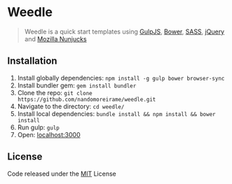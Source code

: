 # Weedle

> Weedle is a quick start templates using [GulpJS](http://gulpjs.com/), [Bower](https://bower.io/), [SASS](http://sass-lang.com/), [jQuery](http://jquery.com/) and [Mozilla Nunjucks](https://mozilla.github.io/nunjucks/)

## Installation

 1. Install globally dependencies: `npm install -g gulp bower browser-sync`
 2. Install bundler gem: `gem install bundler`
 3. Clone the repo: `git clone https://github.com/nandomoreirame/weedle.git`
 4. Navigate to the directory: `cd weedle/`
 5. Install local dependencies: `bundle install && npm install && bower install`
 6. Run gulp: `gulp`
 7. Open: [localhost:3000](http://localhost:3000/)

## License

Code released under the [MIT](/LICENSE) License
